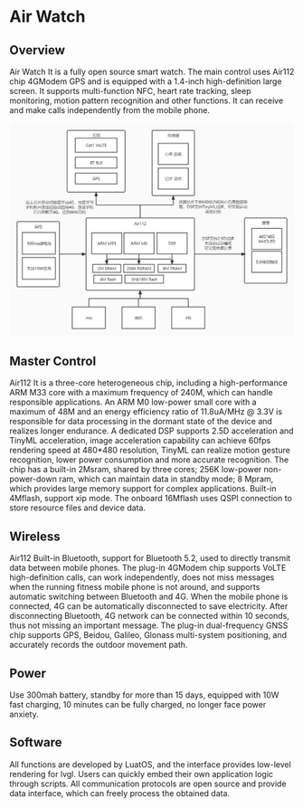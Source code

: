 # Air Watch

## Overview

Air Watch It is a fully open source smart watch. The main control uses Air112 chip 4GModem GPS and is equipped with a 1.4-inch high-definition large screen. It supports multi-function NFC, heart rate tracking, sleep monitoring, motion pattern recognition and other functions. It can receive and make calls independently from the mobile phone.

![](AirWatch.jpg)

## Master Control

Air112 It is a three-core heterogeneous chip, including a high-performance ARM M33 core with a maximum frequency of 240M, which can handle responsible applications. An ARM M0 low-power small core with a maximum of 48M and an energy efficiency ratio of 11.8uA/MHz @ 3.3V is responsible for data processing in the dormant state of the device and realizes longer endurance. A dedicated DSP supports 2.5D acceleration and TinyML acceleration, image acceleration capability can achieve 60fps rendering speed at 480*480 resolution, TinyML can realize motion gesture recognition, lower power consumption and more accurate recognition. The chip has a built-in 2Msram, shared by three cores; 256K low-power non-power-down ram, which can maintain data in standby mode; 8 Mpram, which provides large memory support for complex applications. Built-in 4Mflash, support xip mode. The onboard 16Mflash uses QSPI connection to store resource files and device data.

## Wireless

Air112 Built-in Bluetooth, support for Bluetooth 5.2, used to directly transmit data between mobile phones. The plug-in 4GModem chip supports VoLTE high-definition calls, can work independently, does not miss messages when the running fitness mobile phone is not around, and supports automatic switching between Bluetooth and 4G. When the mobile phone is connected, 4G can be automatically disconnected to save electricity. After disconnecting Bluetooth, 4G network can be connected within 10 seconds, thus not missing an important message. The plug-in dual-frequency GNSS chip supports GPS, Beidou, Galileo, Glonass multi-system positioning, and accurately records the outdoor movement path.

## Power

Use 300mah battery, standby for more than 15 days, equipped with 10W fast charging, 10 minutes can be fully charged, no longer face power anxiety.

## Software

All functions are developed by LuatOS, and the interface provides low-level rendering for lvgl. Users can quickly embed their own application logic through scripts. All communication protocols are open source and provide data interface, which can freely process the obtained data.